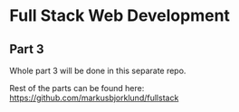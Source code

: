 # Full Stack Web Development

## Part 3

Whole part 3 will be done in this separate repo. 

Rest of the parts can be found here: https://github.com/markusbjorklund/fullstack 


